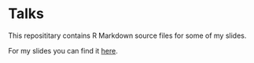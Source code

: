 
Talks
======

This reposititary contains R Markdown source files for some of my slides. 

For my slides you can find it [here](https://emitanaka.github.io/#talks).